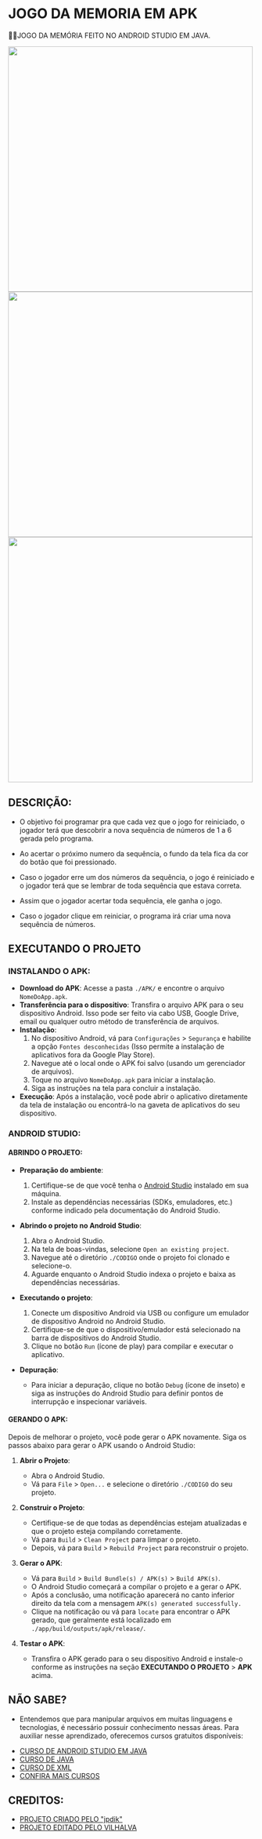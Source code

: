 # JOGO DA MEMORIA EM APK
👨‍🏫JOGO DA MEMÓRIA FEITO NO ANDROID STUDIO EM JAVA.

<img src="./IMAGENS/FOTO_1.png" align="center" width="500"> <br>
<img src="./IMAGENS/FOTO_2.png" align="center" width="500"> <br>
<img src="./IMAGENS/FOTO_3.png" align="center" width="500"> <br>

## DESCRIÇÃO:
- O objetivo foi programar pra que cada vez que o jogo for reiniciado, o jogador terá que descobrir a nova sequência de números de 1 a 6 gerada pelo programa.

- Ao acertar o próximo numero da sequência, o fundo da tela fica da cor do botão que foi pressionado.

- Caso o jogador erre um dos números da sequência, o jogo é reiniciado e o jogador terá que se lembrar de toda sequência que estava correta.

- Assim que o jogador acertar toda sequência, ele ganha o jogo.

- Caso o jogador clique em reiniciar, o programa irá criar uma nova sequência de números.

## EXECUTANDO O PROJETO
### INSTALANDO O APK:
   - **Download do APK**: Acesse a pasta `./APK/` e encontre o arquivo `NomeDoApp.apk`.
   - **Transferência para o dispositivo**: Transfira o arquivo APK para o seu dispositivo Android. Isso pode ser feito via cabo USB, Google Drive, email ou qualquer outro método de transferência de arquivos.
   - **Instalação**:
     1. No dispositivo Android, vá para `Configurações` > `Segurança` e habilite a opção `Fontes desconhecidas` (Isso permite a instalação de aplicativos fora da Google Play Store).
     2. Navegue até o local onde o APK foi salvo (usando um gerenciador de arquivos).
     3. Toque no arquivo `NomeDoApp.apk` para iniciar a instalação.
     4. Siga as instruções na tela para concluir a instalação.
   - **Execução**: Após a instalação, você pode abrir o aplicativo diretamente da tela de instalação ou encontrá-lo na gaveta de aplicativos do seu dispositivo.

### ANDROID STUDIO:
#### ABRINDO O PROJETO:
   - **Preparação do ambiente**:
     1. Certifique-se de que você tenha o [Android Studio](https://developer.android.com/studio) instalado em sua máquina.
     2. Instale as dependências necessárias (SDKs, emuladores, etc.) conforme indicado pela documentação do Android Studio.

   - **Abrindo o projeto no Android Studio**:
     1. Abra o Android Studio.
     2. Na tela de boas-vindas, selecione `Open an existing project`.
     3. Navegue até o diretório `./CODIGO` onde o projeto foi clonado e selecione-o.
     4. Aguarde enquanto o Android Studio indexa o projeto e baixa as dependências necessárias.

   - **Executando o projeto**:
     1. Conecte um dispositivo Android via USB ou configure um emulador de dispositivo Android no Android Studio.
     2. Certifique-se de que o dispositivo/emulador está selecionado na barra de dispositivos do Android Studio.
     3. Clique no botão `Run` (ícone de play) para compilar e executar o aplicativo.

   - **Depuração**:
     - Para iniciar a depuração, clique no botão `Debug` (ícone de inseto) e siga as instruções do Android Studio para definir pontos de interrupção e inspecionar variáveis.

#### GERANDO O APK:
   Depois de melhorar o projeto, você pode gerar o APK novamente. Siga os passos abaixo para gerar o APK usando o Android Studio:

   1. **Abrir o Projeto**:
      - Abra o Android Studio.
      - Vá para `File` > `Open...` e selecione o diretório `./CODIGO` do seu projeto.

   2. **Construir o Projeto**:
      - Certifique-se de que todas as dependências estejam atualizadas e que o projeto esteja compilando corretamente.
      - Vá para `Build` > `Clean Project` para limpar o projeto.
      - Depois, vá para `Build` > `Rebuild Project` para reconstruir o projeto.

   3. **Gerar o APK**:
      - Vá para `Build` > `Build Bundle(s) / APK(s)` > `Build APK(s)`.
      - O Android Studio começará a compilar o projeto e a gerar o APK.
      - Após a conclusão, uma notificação aparecerá no canto inferior direito da tela com a mensagem `APK(s) generated successfully.`
      - Clique na notificação ou vá para `locate` para encontrar o APK gerado, que geralmente está localizado em `./app/build/outputs/apk/release/`.

   4. **Testar o APK**:
      - Transfira o APK gerado para o seu dispositivo Android e instale-o conforme as instruções na seção **EXECUTANDO O PROJETO** > **APK** acima.

## NÃO SABE?
- Entendemos que para manipular arquivos em muitas linguagens e tecnologias, é necessário possuir conhecimento nessas áreas. Para auxiliar nesse aprendizado, oferecemos cursos gratuitos disponíveis:
* [CURSO DE ANDROID STUDIO EM JAVA](https://github.com/VILHALVA/CURSO-DE-ANDROID-STUDIO-EM-JAVA)
* [CURSO DE JAVA](https://github.com/VILHALVA/CURSO-DE-JAVA)
* [CURSO DE XML](https://github.com/VILHALVA/CURSO-DE-XML)
* [CONFIRA MAIS CURSOS](https://github.com/VILHALVA?tab=repositories&q=+topic:CURSO)

## CREDITOS:
- [PROJETO CRIADO PELO "jpdik"](https://github.com/jpdik/Jogo_Memoria_Android)
- [PROJETO EDITADO PELO VILHALVA](https://github.com/VILHALVA)



